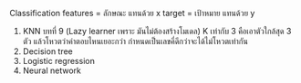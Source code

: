 Classification
features = ลักษณะ แทนด้วย x
target = เป้าหมาย แทนด้วย y
 
1. KNN บทที่ 9 (Lazy learner เพราะ มันไม่ต้องสร้างโมเดล)  K เท่ากับ 3 คือเอาตัวใกล้สุด 3 ตัว แล้วโหวตว่าคำตอบไหนเยอะกว่า กำหนดเป็นเลขคี่ดีกว่าจะได้ไม่โหวตเท่ากัน                      
2. Decision tree 
3. Logistic regression
4. Neural network
